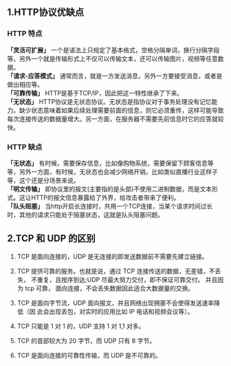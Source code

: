 ## 1.HTTP协议优缺点

### HTTP 特点

**「灵活可扩展」** 一个是语法上只规定了基本格式，空格分隔单词，换行分隔字段等。另外一个就是传输形式上不仅可以传输文本，还可以传输图片，视频等任意数据。<br/>
**「请求-应答模式」** 通常而言，就是一方发送消息，另外一方要接受消息，或者是做出相应等。<br/>
**「可靠传输」** HTTP是基于TCP/IP，因此把这一特性继承了下来。<br/>
**「无状态」** HTTP协议是无状态协议。无状态是指协议对于事务处理没有记忆能力。缺少状态意味着如果后续处理需要前面的信息，则它必须重传，这样可能导致每次连接传送的数据量增大。另一方面，在服务器不需要先前信息时它的应答就较快。

### HTTP 缺点

**「无状态」** 有时候，需要保存信息，比如像购物系统，需要保留下顾客信息等等，另外一方面，有时候，无状态也会减少网络开销，比如类似直播行业这样子等，这个还是分场景来说。<br/>
**「明文传输」** 即协议里的报文(主要指的是头部)不使用二进制数据，而是文本形式。这让HTTP的报文信息暴露给了外界，给攻击者带来了便利。<br/>
**「队头阻塞」** 当http开启长连接时，共用一个TCP连接，当某个请求时间过长时，其他的请求只能处于阻塞状态，这就是队头阻塞问题。

## 2.TCP 和 UDP 的区别

1. TCP 是面向连接的，UDP 是无连接的即发送数据前不需要先建立链接。 

2. TCP 提供可靠的服务。也就是说，通过 TCP 连接传送的数据，无差错，不丢失， 不重复，且按序到达;UDP 尽最大努力交付，即不保证可靠交付。 并且因为 tcp 可靠， 面向连接，不会丢失数据因此适合大数据量的交换。 

3. TCP 是面向字节流，UDP 面向报文，并且网络出现拥塞不会使得发送速率降低（因 此会出现丢包，对实时的应用比如 IP 电话和视频会议等）。 

4. TCP 只能是 1 对 1 的，UDP 支持 1 对 1,1 对多。 

5. TCP 的首部较大为 20 字节，而 UDP 只有 8 字节。 

6. TCP 是面向连接的可靠性传输，而 UDP 是不可靠的。

